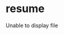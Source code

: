 <html>
  <head>
    <title>resume</title>
  </head>
  <body>
    <h1>resume</h1>
    <object data="/docs/resume.pdf" type="application/pdf" width="100%" height="500px">
      <p>Unable to display file</p>
    </object>
  </body>
</html>
